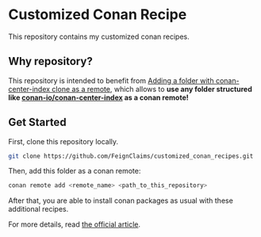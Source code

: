 # Customized Conan Recipe

This repository contains my customized conan recipes.

## Why repository?

This repository is intended to benefit from [Adding a folder with conan-center-index clone as a remote](https://github.com/conan-io/conan/pull/13930), which allows to **use any folder structured like [conan-io/conan-center-index](https://github.com/conan-io/conan-center-index) as a conan remote!**

## Get Started

First, clone this repository locally.

```bash
git clone https://github.com/FeignClaims/customized_conan_recipes.git
```

Then, add this folder as a conan remote:

```bash
conan remote add <remote_name> <path_to_this_repository>
```

After that, you are able to install conan packages as usual with these additional recipes.

For more details, read [the official article](https://blog.conan.io/2024/04/23/Introducing-local-recipes-index-remote.html).
